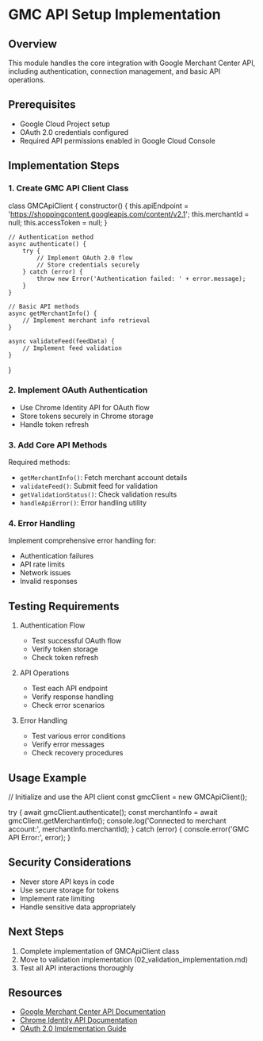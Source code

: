 # GMC API Setup Implementation

## Overview
This module handles the core integration with Google Merchant Center API, including authentication, connection management, and basic API operations.

## Prerequisites
- Google Cloud Project setup
- OAuth 2.0 credentials configured
- Required API permissions enabled in Google Cloud Console

## Implementation Steps

### 1. Create GMC API Client Class

class GMCApiClient {
    constructor() {
        this.apiEndpoint = 'https://shoppingcontent.googleapis.com/content/v2.1';
        this.merchantId = null;
        this.accessToken = null;
    }

    // Authentication method
    async authenticate() {
        try {
            // Implement OAuth 2.0 flow
            // Store credentials securely
        } catch (error) {
            throw new Error('Authentication failed: ' + error.message);
        }
    }

    // Basic API methods
    async getMerchantInfo() {
        // Implement merchant info retrieval
    }

    async validateFeed(feedData) {
        // Implement feed validation
    }
}

### 2. Implement OAuth Authentication
- Use Chrome Identity API for OAuth flow
- Store tokens securely in Chrome storage
- Handle token refresh

### 3. Add Core API Methods
Required methods:
- `getMerchantInfo()`: Fetch merchant account details
- `validateFeed()`: Submit feed for validation
- `getValidationStatus()`: Check validation results
- `handleApiError()`: Error handling utility

### 4. Error Handling
Implement comprehensive error handling for:
- Authentication failures
- API rate limits
- Network issues
- Invalid responses

## Testing Requirements
1. Authentication Flow
   - Test successful OAuth flow
   - Verify token storage
   - Check token refresh

2. API Operations
   - Test each API endpoint
   - Verify response handling
   - Check error scenarios

3. Error Handling
   - Test various error conditions
   - Verify error messages
   - Check recovery procedures

## Usage Example
// Initialize and use the API client
const gmcClient = new GMCApiClient();

try {
    await gmcClient.authenticate();
    const merchantInfo = await gmcClient.getMerchantInfo();
    console.log('Connected to merchant account:', merchantInfo.merchantId);
} catch (error) {
    console.error('GMC API Error:', error);
}

## Security Considerations
- Never store API keys in code
- Use secure storage for tokens
- Implement rate limiting
- Handle sensitive data appropriately

## Next Steps
1. Complete implementation of GMCApiClient class
2. Move to validation implementation (02_validation_implementation.md)
3. Test all API interactions thoroughly

## Resources
- [Google Merchant Center API Documentation](https://developers.google.com/shopping-content/reference/rest)
- [Chrome Identity API Documentation](https://developer.chrome.com/docs/extensions/reference/identity/)
- [OAuth 2.0 Implementation Guide](https://developers.google.com/identity/protocols/oauth2)